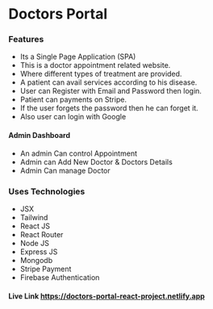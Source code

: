 # Doctors Portal

### Features

- Its a Single Page Application (SPA)
- This is a doctor appointment related website.
- Where different types of treatment are provided.
- A patient can avail services according to his disease.
- User can Register with Email and Password then login.
- Patient can payments on Stripe.
- If the user forgets the password then he can forget it.
- Also user can login with Google

#### Admin Dashboard

- An admin Can control Appointment
- Admin can Add New Doctor & Doctors Details
- Admin Can manage Doctor

### Uses Technologies

- JSX
- Tailwind
- React JS
- React Router
- Node JS
- Express JS
- Mongodb
- Stripe Payment
- Firebase Authentication

#### Live Link https://doctors-portal-react-project.netlify.app
